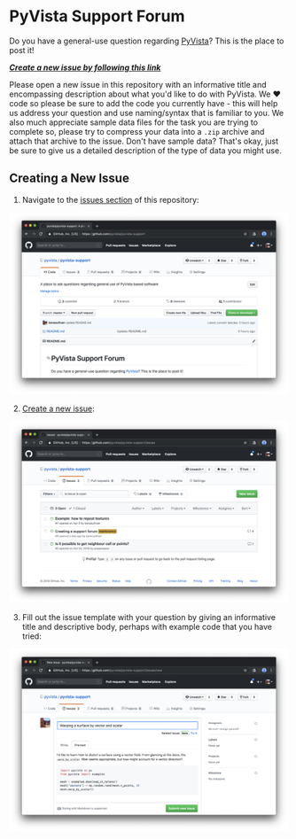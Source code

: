 # PyVista Support Forum

Do you have a general-use question regarding [PyVista](https://github.com/pyvista/pyvista)?
This is the place to post it!

[***Create a new issue by following this link***](https://github.com/pyvista/pyvista-support/issues/new)

Please open a new issue in this repository with an informative title and
encompassing description about what you'd like to do with PyVista.
We ❤️ code so please be sure to add the code you currently have - this will
help us address your question and use naming/syntax that is familiar to you.
We also much appreciate sample data files for the task you are trying to
complete so, please try to compress your data into a `.zip` archive and attach
that archive to the issue. Don't have sample data? That's okay, just be sure
to give us a detailed description of the type of data you might use.


## Creating a New Issue


1. Navigate to the [issues section](https://github.com/pyvista/pyvista-support/issues)
of this repository:

[![Navigate to issues section](./images/repository.png)](https://github.com/pyvista/pyvista-support/issues)


2. [Create a new issue](https://github.com/pyvista/pyvista-support/issues/new):

[![Create a new issue](./images/issues.png)](https://github.com/pyvista/pyvista-support/issues/new)


3. Fill out the issue template with your question by giving an informative
title and descriptive body, perhaps with example code that you have tried:

![Create an issue](./images/example.png)
